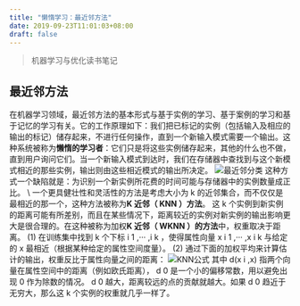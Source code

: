 ```yaml
---
title: "懒惰学习：最近邻方法"
date: 2019-09-23T11:01:03+08:00
draft: false
---
```


> 机器学习与优化读书笔记


## 最近邻方法
在机器学习领域，最近邻方法的基本形式与基于实例的学习、基于案例的学习和基于记忆的学习有关。它的工作原理如下：我们把已标记的实例（包括输入及相应的输出的标记）储存起来，不进行任何操作，直到一个新输入模式需要一个输出。这种系统被称为**懒惰的学习者**：它们只是将这些实例储存起来，其他的什么也不做，直到用户询问它们。当一个新输入模式到达时，我们在存储器中查找到与这个新模式相近的那些实例，输出则由这些相近模式的输出所决定。
![最近邻分类](/machine_learning/2-3lazystudy.png)
这种方式一个缺陷就是：为识别一个新实例所花费的时间可能与存储器中的实例数量成正比。 \\
一个更具健壮性和灵活性的方法是考虑大小为 k 的近邻集合，而不仅仅是最相近的那一个，这种方法被称为**K 近邻（ KNN ）方法**。
这 k 个实例到新实例的距离可能有所差别，而且在某些情况下，距离较近的实例对新实例的输出影响更大是很合理的。在这种被称为加权**K 近邻（ WKNN ）的方法**中，权重取决于距离。
(1) 在训练集中找到 k 个下标 i 1 ,··· ,i k ，使得属性向量 x i 1 ,··· ,x i k 与给定的 x 最相近（根据某种给定的属性空间度量）。
(2) 通过下面的加权平均来计算估计的输出，权重反比于属性向量之间的距离：
![KNN公式](/machine_learning/2-3lazystudygongshi.png)
其中 d(x i ,x) 指两个向量在属性空间中的距离（例如欧氏距离）， d 0 是一个小的偏移常数，用以避免出现 0 作为除数的情况。 d 0 越大，距离较远的点的贡献就越大。如果 d 0 趋近于无穷大，那么这 k 个实例的权重就几乎一样了。

